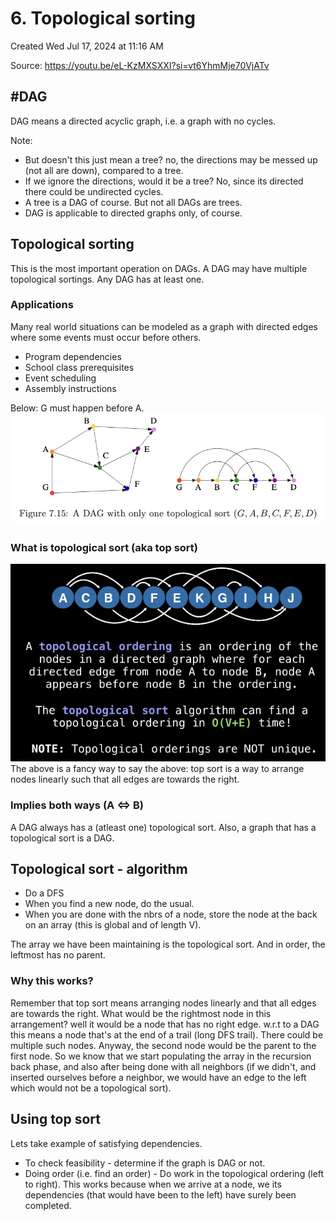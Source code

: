 # 6. Topological sorting
Created Wed Jul 17, 2024 at 11:16 AM

Source: https://youtu.be/eL-KzMXSXXI?si=vt6YhmMje70VjATv
## #DAG
DAG means a directed acyclic graph, i.e. a graph with no cycles.

Note:
- But doesn't this just mean a tree? no, the directions may be messed up (not all are down), compared to a tree.
- If we ignore the directions, would it be a tree? No, since its directed there could be undirected cycles.
- A tree is a DAG of course. But not all DAGs are trees.
- DAG is applicable to directed graphs only, of course.

## Topological sorting
This is the most important operation on DAGs.
A DAG may have multiple topological sortings. Any DAG has at least one.

### Applications
Many real world situations can be modeled
as a graph with directed edges 
where some events must occur before others.

- Program dependencies
- School class prerequisites
- Event scheduling
- Assembly instructions

Below: G must happen before A.
![](../../../../../../assets/6-Topological-sorting-image-1-1a642cda.png)

### What is topological sort (aka top sort)
![](../../../../../../assets/6-Topological-sorting-image-2-1a642cda.png)
The above is a fancy way to say the above: top sort is a way to arrange nodes linearly such that all edges are towards the right.

### Implies both ways (A <=> B)
A DAG always has a (atleast one) topological sort.
Also, a graph that has a topological sort is a DAG.


## Topological sort - algorithm
- Do a DFS
- When you find a new node, do the usual.
- When you are done with the nbrs of a node, store the node at the back on an array (this is global and of length V).

The array we have been maintaining is the topological sort. And in order, the leftmost has no parent.

### Why this works?
Remember that top sort means arranging nodes linearly and that all edges are towards the right.
What would be the rightmost node in this arrangement? well it would be a node that has no right edge.
w.r.t to a DAG this means a node that's at the end of a trail (long DFS trail). There could be multiple such nodes. Anyway, the second node would be the parent to the first node. So we know that we start populating the array in the recursion back phase, and also after being done with all neighbors (if we didn't, and inserted ourselves before a neighbor, we would have an edge to the left which would not be a topological sort).

## Using top sort
Lets take example of satisfying dependencies.
- To check feasibility - determine if the graph is DAG or not.
- Doing order (i.e. find an order) - Do work in the topological ordering (left to right). This works because when we arrive at a node, we its dependencies (that would have been to the left) have surely been completed.